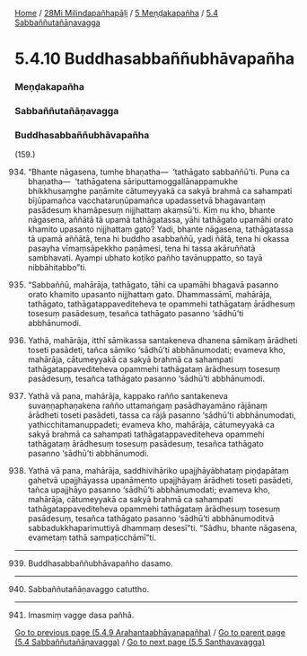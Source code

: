
[Home](/) / [28Mi Milindapañhapāḷi](../../../28Mi.md) / [5 Meṇḍakapañha](../../5.md) / [5.4 Sabbaññutañāṇavagga](../5.4.md)

# 5.4.10 Buddhasabbaññubhāvapañha

### Meṇḍakapañha

### Sabbaññutañāṇavagga

### Buddhasabbaññubhāvapañha

(159.)

934. “Bhante nāgasena, tumhe bhaṇatha—  ‘tathāgato sabbaññū’ti. Puna ca bhaṇatha—  ‘tathāgatena sāriputtamoggallānappamukhe bhikkhusaṃghe paṇāmite cātumeyyakā ca sakyā brahmā ca sahampati bījūpamañca vacchataruṇūpamañca upadassetvā bhagavantaṃ pasādesuṃ khamāpesuṃ nijjhattaṃ akaṃsū’ti. Kiṃ nu kho, bhante nāgasena, aññātā tā upamā tathāgatassa, yāhi tathāgato upamāhi orato khamito upasanto nijjhattaṃ gato? Yadi, bhante nāgasena, tathāgatassa tā upamā aññātā, tena hi buddho asabbaññū, yadi ñātā, tena hi okassa pasayha vīmaṃsāpekkho paṇāmesi, tena hi tassa akāruññatā sambhavati. Ayampi ubhato koṭiko pañho tavānuppatto, so tayā nibbāhitabbo”ti.

935. “Sabbaññū, mahārāja, tathāgato, tāhi ca upamāhi bhagavā pasanno orato khamito upasanto nijjhattaṃ gato. Dhammassāmī, mahārāja, tathāgato, tathāgatappavediteheva te opammehi tathāgataṃ ārādhesuṃ tosesuṃ pasādesuṃ, tesañca tathāgato pasanno ‘sādhū’ti abbhānumodi.

936. Yathā, mahārāja, itthī sāmikassa santakeneva dhanena sāmikaṃ ārādheti toseti pasādeti, tañca sāmiko ‘sādhū’ti abbhānumodati; evameva kho, mahārāja, cātumeyyakā ca sakyā brahmā ca sahampati tathāgatappavediteheva opammehi tathāgataṃ ārādhesuṃ tosesuṃ pasādesuṃ, tesañca tathāgato pasanno ‘sādhū’ti abbhānumodi.

937. Yathā vā pana, mahārāja, kappako rañño santakeneva suvaṇṇaphaṇakena rañño uttamaṅgaṃ pasādhayamāno rājānaṃ ārādheti toseti pasādeti, tassa ca rājā pasanno ‘sādhū’ti abbhānumodati, yathicchitamanuppadeti; evameva kho, mahārāja, cātumeyyakā ca sakyā brahmā ca sahampati tathāgatappavediteheva opammehi tathāgataṃ ārādhesuṃ tosesuṃ pasādesuṃ, tesañca tathāgato pasanno ‘sādhū’ti abbhānumodi.

938. Yathā vā pana, mahārāja, saddhivihāriko upajjhāyābhataṃ piṇḍapātaṃ gahetvā upajjhāyassa upanāmento upajjhāyaṃ ārādheti toseti pasādeti, tañca upajjhāyo pasanno ‘sādhū’ti abbhānumodati; evameva kho, mahārāja, cātumeyyakā ca sakyā brahmā ca sahampati tathāgatappavediteheva opammehi tathāgataṃ ārādhesuṃ tosesuṃ pasādesuṃ, tesañca tathāgato pasanno ‘sādhū’ti abbhānumoditvā sabbadukkhaparimuttiyā dhammaṃ desesī”ti. “Sādhu, bhante nāgasena, evametaṃ tathā sampaṭicchāmī”ti.

---

939. Buddhasabbaññubhāvapañho dasamo.



---

940. Sabbaññutañāṇavaggo catuttho.



---

941. Imasmiṃ vagge dasa pañhā.



[Go to previous page (5.4.9 Arahantaabhāyanapañha)](5.4.9.md) / [Go to parent page (5.4 Sabbaññutañāṇavagga)](../5.4.md) / [Go to next page (5.5 Santhavavagga)](../5.5.md)



